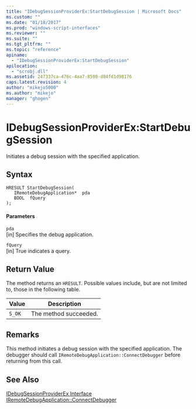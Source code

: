 ```yaml
---
title: "IDebugSessionProviderEx:StartDebugSession | Microsoft Docs"
ms.custom: ""
ms.date: "01/18/2017"
ms.prod: "windows-script-interfaces"
ms.reviewer: ""
ms.suite: ""
ms.tgt_pltfrm: ""
ms.topic: "reference"
apiname: 
  - "IDebugSessionProviderEx:StartDebugSession"
apilocation: 
  - "scrobj.dll"
ms.assetid: 247337ca-476c-4aa7-8500-d84fd1d98176
caps.latest.revision: 4
author: "mikejo5000"
ms.author: "mikejo"
manager: "ghogen"
---
```

# IDebugSessionProviderEx:StartDebugSession
Initiates a debug session with the specified application.  
  
## Syntax  
  
```  
HRESULT StartDebugSession(  
   IRemoteDebugApplication*  pda  
   BOOL  fQuery  
);  
```  
  
#### Parameters  
 `pda`  
 [in] Specifies the debug application.  
  
 `fQuery`  
 [in] True indicates a query.  
  
## Return Value  
 The method returns an `HRESULT`. Possible values include, but are not limited to, those in the following table.  
  
|Value|Description|  
|-----------|-----------------|  
|`S_OK`|The method succeeded.|  
  
## Remarks  
 This method initiates a debug session with the specified application. The debugger should call `IRemoteDebugApplication::ConnectDebugger` before returning from this call.  
  
## See Also  
 [IDebugSessionProviderEx Interface](../../winscript/reference/idebugsessionproviderex-interface.md)   
 [IRemoteDebugApplication::ConnectDebugger](../../winscript/reference/iremotedebugapplication-connectdebugger.md)